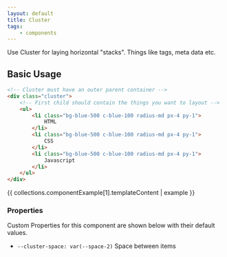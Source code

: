 ```yaml
---
layout: default
title: Cluster
tags:
    - components
---
```


Use Cluster for laying horizontal "stacks". Things like tags, meta data etc.

## Basic Usage

```html
<!-- Cluster must have an outer parent container -->
<div class="cluster">
	<!-- First child should contain the things you want to layout -->
	<ul>
		<li class="bg-blue-500 c-blue-100 radius-md px-4 py-1">
			HTML
		</li>
		<li class="bg-blue-500 c-blue-100 radius-md px-4 py-1">
			CSS
		</li>
		<li class="bg-blue-500 c-blue-100 radius-md px-4 py-1">
			Javascript
		</li>
	</ul>
</div>
```

{{ collections.componentExample[1].templateContent | example }}

### Properties

Custom Properties for this component are shown below with their default values.

-   `--cluster-space: var(--space-2)` Space between items
